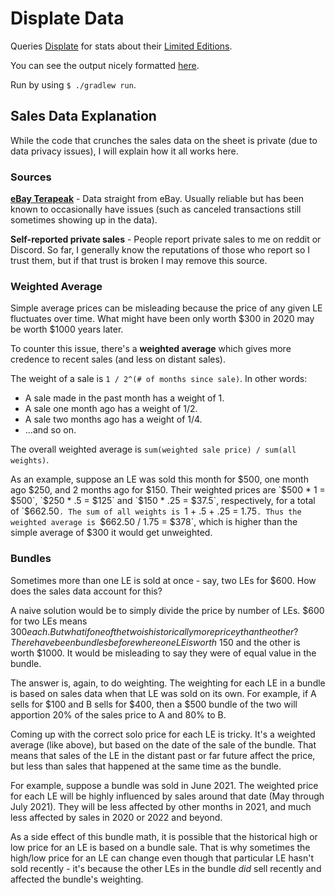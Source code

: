 # Displate Data

Queries [Displate](https://displate.com/) for stats about their [Limited Editions](https://displate.com/limited-edition). 

You can see the output nicely formatted [here](https://docs.google.com/spreadsheets/d/1VQklhZs6vdYVuYK_dliG8BGDXSijjtOfxXN5YIRfVq0/edit?usp=sharing).

Run by using `$ ./gradlew run`.

## Sales Data Explanation

While the code that crunches the sales data on the sheet is private (due to data privacy issues), I will explain how it all works here. 

### Sources

[**eBay Terapeak**](https://www.ebay.com/help/selling/selling-tools/terapeak-research?id=4853) - Data straight from eBay. Usually reliable but has been known to occasionally have issues (such as canceled transactions still sometimes showing up in the data).

**Self-reported private sales** - People report private sales to me on reddit or Discord. So far, I generally know the reputations of those who report so I trust them, but if that trust is broken I may remove this source.

### Weighted Average

Simple average prices can be misleading because the price of any given LE fluctuates over time. What might have been only worth $300 in 2020 may be worth $1000 years later. 

To counter this issue, there's a **weighted average** which gives more credence to recent sales (and less on distant sales).

The weight of a sale is `1 / 2^(# of months since sale)`. In other words:

- A sale made in the past month has a weight of 1.
- A sale one month ago has a weight of 1/2.
- A sale two months ago has a weight of 1/4.
- ...and so on.

The overall weighted average is `sum(weighted sale price) / sum(all weights)`.

As an example, suppose an LE was sold this month for $500, one month ago $250, and 2 months ago for $150. Their weighted prices are `$500 * 1 = $500`, `$250 * .5 = $125` and `$150 * .25 = $37.5`, respectively, for a total of `$662.50`. The sum of all weights is `1 + .5 + .25 = 1.75`. Thus the weighted average is `$662.50 / 1.75 = $378`, which is higher than the simple average of $300 it would get unweighted. 

### Bundles

Sometimes more than one LE is sold at once - say, two LEs for $600. How does the sales data account for this?

A naive solution would be to simply divide the price by number of LEs. $600 for two LEs means $300 each. But what if one of the two is historically more pricey than the other? There have been bundles before where one LE is worth ~$150 and the other is worth $1000. It would be misleading to say they were of equal value in the bundle.

The answer is, again, to do weighting. The weighting for each LE in a bundle is based on sales data when that LE was sold on its own. For example, if A sells for $100 and B sells for $400, then a $500 bundle of the two will apportion 20% of the sales price to A and 80% to B.

Coming up with the correct solo price for each LE is tricky. It's a weighted average (like above), but based on the date of the sale of the bundle. That means that sales of the LE in the distant past or far future affect the price, but less than sales that happened at the same time as the bundle.

For example, suppose a bundle was sold in June 2021. The weighted price for each LE will be highly influenced by sales around that date (May through July 2021). They will be less affected by other months in 2021, and much less affected by sales in 2020 or 2022 and beyond. 

As a side effect of this bundle math, it is possible that the historical high or low price for an LE is based on a bundle sale. That is why sometimes the high/low price for an LE can change even though that particular LE hasn't sold recently - it's because the other LEs in the bundle *did* sell recently and affected the bundle's weighting.